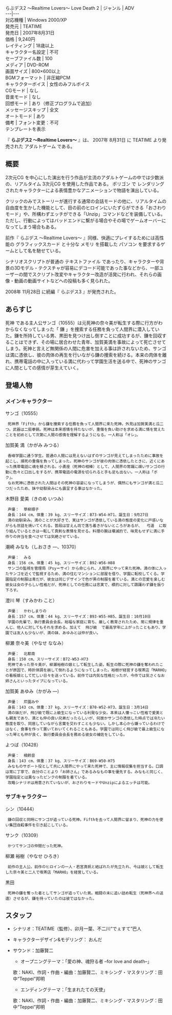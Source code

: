 らぶデス2 〜Realtime Lovers〜  Love Death 2  |  ジャンル  |  ADV   
---|---  
対応機種  |  Windows 2000/XP   
発売元  |  TEATIME   
発売日  |  2007年8月31日   
価格  |  9,240円   
レイティング  |  18歳以上   
キャラクター名設定  |  不可   
セーブファイル数  |  100   
メディア  |  DVD-ROM   
画面サイズ  |  800×600以上   
BGMフォーマット  |  非圧縮PCM   
キャラクターボイス  |  女性のみフルボイス   
CGモード  |  なし   
音楽モード  |  なし   
回想モード  |  あり（修正プログラムで追加）   
メッセージスキップ  |  全文   
オートモード  |  あり   
備考  |  フォント変更：不可   
テンプレートを表示  
  
『 **らぶデス2 〜Realtime Lovers〜** 』は、  2007年  8月31日  に  TEATIME  より発売された  アダルトゲーム
である。

##  概要  

2次元CG  を中心にした演出を行う作品が主流のアダルトゲームの中では少数派の、リアルタイム  3次元CG  を使用した作品である。  ポリゴン  で
レンダリング  されたキャラクターによる表情豊かなアニメーションで物語を演出している。

クリックのみでストーリーが進行する通常の会話モードの他に、リアルタイムの自由度を生かした機能として、目の前のヒロインにいたずらができる「おさわりモード」や、所構わずエッチができる「Unzip」コマンドなどを装備している。ただし、行動によってはバッドエンドに繫がる場合やその場でゲームオーバーになってしまう場合もある。

前作『  らぶデス 〜Realtime Lovers〜  』同様、快適にプレイするためには高性能の  グラフィックスカード  と十分な  メモリ
を搭載した  パソコン  を要求するゲームとして名を馳せている。

シナリオスクリプトが普通の  テキストファイル
であったり、キャラクターや背景の3Dモデル・テクスチャが容易にデコード可能であった事などから、一部ユーザーの間でスクリプト改変やキャラクター改造が活発に行われ、それらの画像・動画の動画サイトなどへの投稿も多く見られた。

2008年  11月28日  に続編『  らぶデス3  』が発売された。

##  あらすじ  

死神  である主人公サンゴ（10555）は元死神の奈々美が転生する際に行方がわからなくなってしまった「  鎌
」を捜索する任務を負って人間界に潜入していた。鎌を所持している男、黒田を見つけ出し倒すことに成功するが、鎌を回収することはできず、その場に居合わせた青年、加賀美満を事故によって死亡させてしまう。死神と言えど無関係の人間に危害を加える事は許されないため、サンゴは満に憑依し、彼の肉体の再生を行いながら鎌の捜索を続ける。本来の肉体を離れ、携帯電話の中に入っている満に代わって学園生活を送る中で、死神のサンゴに人間としての感情が芽生えていく。

##  登場人物  

###  メインキャラクター  

サンゴ（10555）

     死神界「Fifth」から鎌を捜索する任務を負って人間界に来た死神。外見は加賀美満と瓜二つ。武器は二挺拳銃。死神は本来感情を持たないが、重傷を負い助けを求める満に情を覚えたことを初めとして次第に人間の感情を理解するようになる。一人称は「オレ」。 
加賀美 満（かがみ みつる）

     香峰学園に通う学生。普通の人間には見えないはずのサンゴが見えてしまったために事故を起こし、瀕死の重傷を負ってしまった。死神のサンゴが彼の肉体に憑依したときに、近くにあった携帯電話に魂を移される。小勇座（死神の相棒）として、人間界の常識に疎いサンゴの行動に色々と口出しをするが、携帯電話の電源を切られると手も足も出ない。一人称は「ボク」。 
     なお死神に憑依された人間はその死神の容姿になってしまうが、偶然にもサンゴが満と瓜二つだったため、妹や幼馴染みにも露呈する事はなかった。 
木野目 愛美（きのめ いつみ）

     声優：  草柳順子 
     身長：144 cm、体重：39 kg、スリーサイズ：B73-W54-H71、誕生日：9月27日 
     満の幼馴染み。満のことが大好きで、実はサンゴが憑依している満の態度の変化に戸惑いながらも世話を焼いてくれる。普段は甘えん坊で落ち着きがないところがあるが、  弓道  に取り組んでいるときは一転して真剣な表情を見せる。料理の腕は壊滅的で、味見もせずに満に手作りの弁当を食べさせては気絶させている。 
潮崎 みなも（しおさき ―、10370）

     声優：  みる 
     身長：156 cm、体重：45 kg、スリーサイズ：B92-W56-H88 
     サンゴの監視を管理局（Psy＝サイ）から命じられ、人間界にやって来た死神。満の体に入ったサンゴを近くで監視するため、満の住むマンションに部屋を借り、学園に転校してくる。学園指定の制服は青だが、彼女は同じデザインで色が黒の制服を着ている。満との恋愛を楽しむ彼女は女の子らしい性格だが、死神としての任務には忠実で、標的に対して躊躇わず鎌を振り下ろす。 
澄川 琴（すみかわ こと）

     声優：  かわしまりの 
     身長：157 cm、体重：44 kg、スリーサイズ：B93-W55-H85、誕生日：10月10日 
     学園の先輩で、執行委員会会長。裕福な家庭に育ち、厳しく教育されたため、常に規律を重んじ、他人に対してもそれを求める。加えて  飛び級  で最高学年に上がったこともあり、学園では友人も少ないが、満の妹、あゆみとは仲が良い。 
柳瀬 奈々美（やなせ ななみ）

     声優：  北都南 
     身長：150 cm、スリーサイズ：B72-W53-H73 
     死神であった奈々美が、柳瀬裕樹の娘として転生した姿。転生の際に死神の鎌を奪われたことが原因で、時折体調を崩して倒れるようになってしまった。裕樹が経営する喫茶店「MARHO」の看板娘として忙しい日々を送っている。前作では内気な性格だったが、今作では気さくなお姉さんといったタイプになっている。 
加賀美 あゆみ（かがみ ―）

     声優：  芹園みや 
     身長：143 cm、体重：37 kg、スリーサイズ：B70-W52-H73、誕生日：3月14日 
     満の妹だが、飛び級で既に上級生になっている利発な少女。本来は人懐っこい性格で愛美とも親友であり、満とも仲の良い兄弟だったらしいが、何故かサンゴの憑依した時点では冷たい態度を取り、同居していながら言葉を交わすことも少ない。しかし本心から嫌っているわけではなく、食事を作って置いておいてくれることもある。学園では同じく飛び級で最上級生になった琴とも仲が良く、執行委員会会長を務める彼女の補佐をしている。 
よつば（10428）

     声優：  楠鈴音 
     身長：143 cm、体重：37 kg、スリーサイズ：B69-W50-H75 
     みなものサポート役として共に人間界にやって来た死神で、主に情報収集を担当する。口調は常に丁寧で、自分のことより「お姉さん」であるみなもの事を優先する。みなもと同じく、学園指定とは異なったピンクの制服を着ている。 
     攻略シナリオは用意されていないが、おさわりモードやUnzipによるエッチは可能。 

###  サブキャラクター  

シン（10444）

     鎌の回収と同時にサンゴが追っている死神。Fifthを去って人間界に留まり、死神の力を使い集団自殺事件を引き起こしている。 
サンク（10309）

     かつてサンゴの仲間だった死神。 
柳瀬 裕樹（やなせ ひろき）

     前作の主人公。前作のヒロインの一人・若宮真帆と結ばれたが先立たれ、今は娘として転生した奈々美と二人で喫茶店「MARHO」を経営している。 
黒田

     死神の鎌を奪った者としてサンゴが追っていた男。戦闘の末に追い詰め転生（死神界への送還）させるが、鎌を持っていたのは彼ではなかった。 

##  スタッフ  

  * シナリオ：TEATIME（監修）、卯月一葉、不二川“でぇすて”巴人 
  * キャラクターデザイン&モデリング：  おんだ 
  * サウンド：加藤賢二 
    * オープニングテーマ：「愛の神、魂狩る者 –for love and death–」 

     歌：NAKI、作詞・作曲・編曲：加藤賢二、ミキシング・マスタリング：田中“Teppei”邦明 
    * エンディングテーマ：「生まれたての天使」 

     歌：NAKI、作詞・作曲・編曲：加藤賢二、ミキシング・マスタリング：田中“Teppei”邦明 

